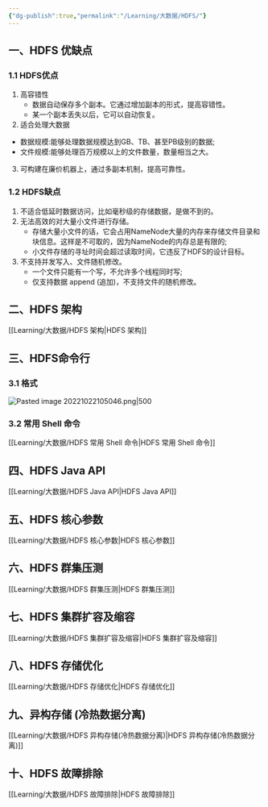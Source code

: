 ```yaml
---
{"dg-publish":true,"permalink":"/Learning/大数据/HDFS/"}
---
```



## 一、HDFS 优缺点
### 1.1 HDFS优点
1.  高容错性
    - 数据自动保存多个副本。它通过增加副本的形式，提高容错性。
    - 某一个副本丢失以后，它可以自动恢复。
2.  适合处理大数据
   - 数据规模:能够处理数据规模达到GB、TB、甚至PB级别的数据;
   - 文件规模:能够处理百万规模以上的文件数量，数量相当之大。
3.  可构建在廉价机器上，通过多副本机制，提高可靠性。
### 1.2 HDFS缺点
1.  不适合低延时数据访问，比如毫秒级的存储数据，是做不到的。
2.  无法高效的对大量小文件进行存储。
    - 存储大量小文件的话，它会占用NameNode大量的内存来存储文件目录和块信息。这样是不可取的，因为NameNode的内存总是有限的;
    - 小文件存储的寻址时间会超过读取时间，它违反了HDFS的设计目标。
3.  不支持并发写入、文件随机修改。
    - 一个文件只能有一个写，不允许多个线程同时写;
    - 仅支持数据 append (追加)，不支持文件的随机修改。

## 二、HDFS 架构
[[Learning/大数据/HDFS 架构\|HDFS 架构]]

## 三、HDFS命令行
### 3.1 格式
![Pasted image 20221022105046.png|500](/img/user/Attachments/Pasted%20image%2020221022105046.png)

### 3.2 常用 Shell 命令
[[Learning/大数据/HDFS 常用 Shell 命令\|HDFS 常用 Shell 命令]]

## 四、HDFS Java API
[[Learning/大数据/HDFS Java API\|HDFS Java API]]

## 五、HDFS 核心参数
[[Learning/大数据/HDFS 核心参数\|HDFS 核心参数]]

## 六、HDFS 群集压测
[[Learning/大数据/HDFS 群集压测\|HDFS 群集压测]]

## 七、HDFS 集群扩容及缩容
[[Learning/大数据/HDFS 集群扩容及缩容\|HDFS 集群扩容及缩容]]

## 八、HDFS 存储优化
[[Learning/大数据/HDFS 存储优化\|HDFS 存储优化]]

## 九、异构存储 (冷热数据分离)
[[Learning/大数据/HDFS 异构存储(冷热数据分离)\|HDFS 异构存储(冷热数据分离)]]

## 十、HDFS 故障排除
[[Learning/大数据/HDFS 故障排除\|HDFS 故障排除]]
